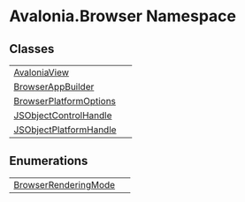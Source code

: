 # Avalonia.Browser Namespace






## Classes
<table>
<tr>
<td><a href="T_Avalonia_Browser_AvaloniaView">AvaloniaView</a></td>
<td> </td>
</tr>
<tr>
<td><a href="T_Avalonia_Browser_BrowserAppBuilder">BrowserAppBuilder</a></td>
<td> </td>
</tr>
<tr>
<td><a href="T_Avalonia_Browser_BrowserPlatformOptions">BrowserPlatformOptions</a></td>
<td> </td>
</tr>
<tr>
<td><a href="T_Avalonia_Browser_JSObjectControlHandle">JSObjectControlHandle</a></td>
<td> </td>
</tr>
<tr>
<td><a href="T_Avalonia_Browser_JSObjectPlatformHandle">JSObjectPlatformHandle</a></td>
<td> </td>
</tr>
</table>

## Enumerations
<table>
<tr>
<td><a href="T_Avalonia_Browser_BrowserRenderingMode">BrowserRenderingMode</a></td>
<td> </td>
</tr>
</table>
